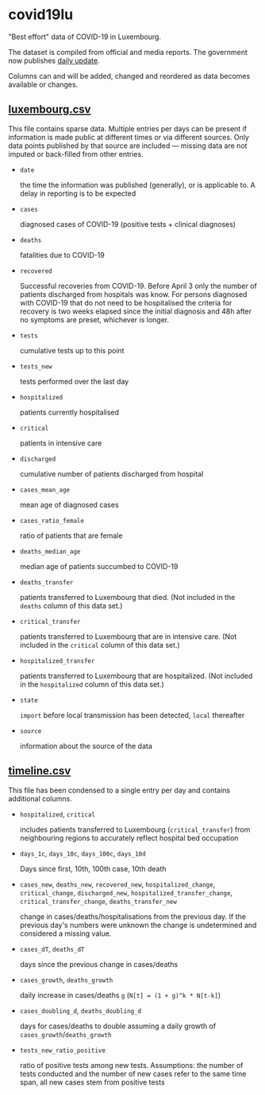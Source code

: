 # covid19lu

"Best effort" data of COVID-19 in Luxembourg.

The dataset is compiled from official and media reports. The government now publishes [daily update](https://coronavirus.gouvernement.lu/en.html).

Columns can and will be added, changed and reordered as data becomes available or changes.

## [luxembourg.csv](luxembourg.csv)

This file contains sparse data. Multiple entries per days can be present if information is made public at different times or via different sources. Only data points published by that source are included — missing data  are not imputed or back-filled from other entries.

- `date`

  the time the information was published (generally), or is applicable to.
  A delay in reporting is to be expected

- `cases`

  diagnosed cases of COVID-19 (positive tests + clinical diagnoses)

- `deaths`

  fatalities due to COVID-19

- `recovered`

  Successful recoveries from COVID-19. Before April 3 only the number of patients discharged from hospitals was know. For persons diagnosed with COVID-19 that do not need to be hospitalised the criteria for recovery is two weeks elapsed since the initial diagnosis and 48h after no symptoms are preset, whichever is longer.

- `tests`

  cumulative tests up to this point

- `tests_new`

  tests performed over the last day

- `hospitalized`

  patients currently hospitalised

- `critical`

  patients in intensive care

- `discharged`

  cumulative number of patients discharged from hospital

- `cases_mean_age`

  mean age of diagnosed cases

- `cases_ratio_female`

  ratio of patients that are female

- `deaths_median_age`

  median age of patients succumbed to COVID-19

- `deaths_transfer`

  patients transferred to Luxembourg that died. (Not included in the `deaths` column of this data set.)

- `critical_transfer`

  patients transferred to Luxembourg that are in intensive care. (Not included in the `critical` column of this data set.)

- `hospitalized_transfer`

  patients transferred to Luxembourg that are hospitalized. (Not included in the `hospitalized` column of this data set.)

- `state`

  `import` before local transmission has been detected, `local` thereafter

- `source`

  information about the source of the data

## [timeline.csv](timeline.csv)

This file has been condensed to a single entry per day and contains additional columns.

- `hospitalized`, `critical`

  includes patients transferred to Luxembourg (`critical_transfer`) from neighbouring regions to accurately reflect hospital bed occupation

- `days_1c`, `days_10c`, `days_100c`, `days_10d`

  Days since first, 10th, 100th case, 10th death

- `cases_new`, `deaths_new`, `recovered_new`, `hospitalized_change`, `critical_change`, `discharged_new`, `hospitalized_transfer_change`, `critical_transfer_change`, `deaths_transfer_new`

  change in cases/deaths/hospitalisations from the previous day. If the previous day's numbers were unknown the change is undetermined and considered a missing value.

- `cases_dT`, `deaths_dT`

  days since the previous change in cases/deaths

- `cases_growth`, `deaths_growth`

  daily increase in cases/deaths `g` (`N[t] = (1 + g)^k * N[t-k]`)

- `cases_doubling_d`, `deaths_doubling_d`

  days for cases/deaths to double assuming a daily growth of `cases_growth`/`deaths_growth`

- `tests_new_ratio_positive`

  ratio of positive tests among new tests. Assumptions: the number of tests conducted and the number of new cases refer to the same time span, all new cases stem from positive tests
